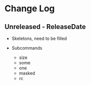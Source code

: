 # Change Log

## Unreleased - ReleaseDate

* Skeletons, need to be filled

* Subcommands
    * size
    * some
    * one
    * masked
    * rc
